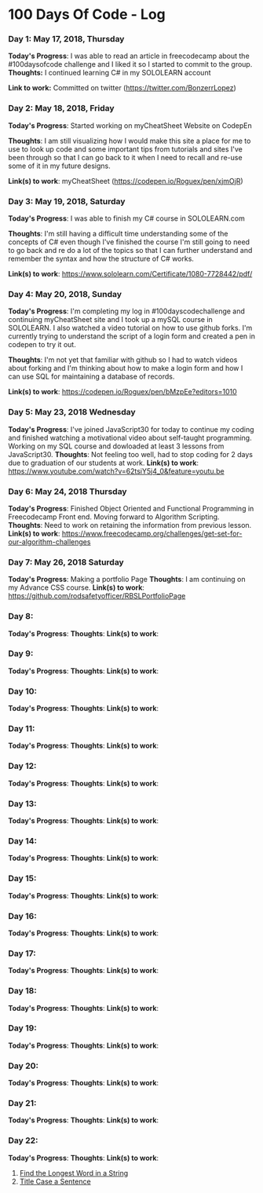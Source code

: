 # 100 Days Of Code - Log

### Day 1: May 17, 2018, Thursday

**Today's Progress**: I was able to read an article in freecodecamp about the #100daysofcode challenge and I liked it so I started to commit to the group.
**Thoughts:** I continued learning C# in my SOLOLEARN account

**Link to work:** Committed on twitter (https://twitter.com/BonzerrLopez)

### Day 2: May 18, 2018, Friday

**Today's Progress**: Started working on myCheatSheet Website on CodepEn

**Thoughts**: I am still visualizing how I would make this site a place for me to use to look up code and some important tips from tutorials and sites I've been through so that I can go back to it when I need to recall and re-use some of it in my future designs.

**Link(s) to work**: myCheatSheet (https://codepen.io/Roguex/pen/xjmOjR)


### Day 3: May 19, 2018, Saturday

**Today's Progress**: I was able to finish my C# course in SOLOLEARN.com

**Thoughts**: I'm still having a difficult time understanding some of the concepts of C# even though I've finished the course I'm still going to need to go back and re do a lot of the topics so that I can further understand and remember the syntax and how the structure of C# works. 

**Link(s) to work**: https://www.sololearn.com/Certificate/1080-7728442/pdf/

### Day 4: May 20, 2018, Sunday

**Today's Progress**: I'm completing my log in #100dayscodechallenge and continuing myCheatSheet site and I took up a mySQL course in SOLOLEARN. I also watched a video tutorial on how to use github forks. I'm currently trying to understand the script of a login form and created a pen in codepen to try it out. 

**Thoughts**: I'm not yet that familiar with github so I had to watch videos about forking and I'm thinking about how to make a login form and how I can use SQL for maintaining a database of records. 

**Link(s) to work**: https://codepen.io/Roguex/pen/bMzpEe?editors=1010

### Day 5: May 23, 2018 Wednesday 
**Today's Progress**: I've joined JavaScript30 for today to continue my coding and finished watching a motivational video about self-taught programming. Working on my SQL course and dowloaded  at least 3 lessons from JavaScript30.
**Thoughts**: Not feeling too well, had to stop coding for 2 days due to graduation of our students at work. 
**Link(s) to work**: https://www.youtube.com/watch?v=62tsiY5j4_0&feature=youtu.be  

### Day 6: May 24, 2018 Thursday 
**Today's Progress**: Finished Object Oriented and Functional Programming in Freecodecamp Front end. Moving forward to Algorithm Scripting.
**Thoughts**: Need to work on retaining the information from previous lesson. 
**Link(s) to work**: https://www.freecodecamp.org/challenges/get-set-for-our-algorithm-challenges

### Day 7: May 26, 2018 Saturday
**Today's Progress**: Making a portfolio Page
**Thoughts**: I am continuing on my Advance CSS course.
**Link(s) to work**: https://github.com/rodsafetyofficer/RBSLPortfolioPage

### Day 8: 
**Today's Progress**:
**Thoughts**: 
**Link(s) to work**:

### Day 9: 
**Today's Progress**:
**Thoughts**: 
**Link(s) to work**:

### Day 10: 
**Today's Progress**:
**Thoughts**: 
**Link(s) to work**:

### Day 11: 
**Today's Progress**:
**Thoughts**: 
**Link(s) to work**:

### Day 12: 
**Today's Progress**:
**Thoughts**: 
**Link(s) to work**:

### Day 13: 
**Today's Progress**:
**Thoughts**: 
**Link(s) to work**:

### Day 14: 
**Today's Progress**:
**Thoughts**: 
**Link(s) to work**:

### Day 15: 
**Today's Progress**:
**Thoughts**: 
**Link(s) to work**:

### Day 16: 
**Today's Progress**:
**Thoughts**: 
**Link(s) to work**:

### Day 17: 
**Today's Progress**:
**Thoughts**: 
**Link(s) to work**:

### Day 18: 
**Today's Progress**:
**Thoughts**: 
**Link(s) to work**:

### Day 19: 
**Today's Progress**:
**Thoughts**: 
**Link(s) to work**:

### Day 20: 
**Today's Progress**:
**Thoughts**: 
**Link(s) to work**:

### Day 21: 
**Today's Progress**:
**Thoughts**: 
**Link(s) to work**:

### Day 22: 
**Today's Progress**:
**Thoughts**: 
**Link(s) to work**:



1. [Find the Longest Word in a String](https://www.freecodecamp.com/challenges/find-the-longest-word-in-a-string)
2. [Title Case a Sentence](https://www.freecodecamp.com/challenges/title-case-a-sentence)
